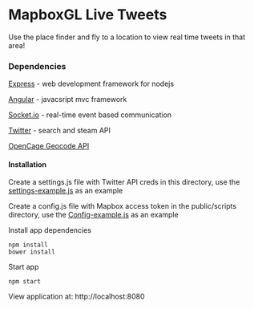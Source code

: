 # MapboxGL Live Tweets
Use the place finder and fly to a location to view real time tweets in that area!

### Dependencies
[Express](http://expressjs.com/) - web development framework for nodejs
    
[Angular](https://angularjs.org/) - javacsript mvc framework
    
[Socket.io](http://socket.io/) - real-time event based communication

[Twitter](https://dev.twitter.com/streaming/overview) - search and steam API

[OpenCage Geocode API](http://geocoder.opencagedata.com/api.html)

#### Installation
Create a settings.js file with Twitter API creds in this directory, use the [settings-example.js](settings-example.js) as an example

Create a config.js file with Mapbox access token in the public/scripts directory, use the [Config-example.js](public/scripts/Config-example.js) as an example

Install app dependencies 
    
    npm install
    bower install

Start app
    
    npm start
    
View application at: http://localhost:8080
